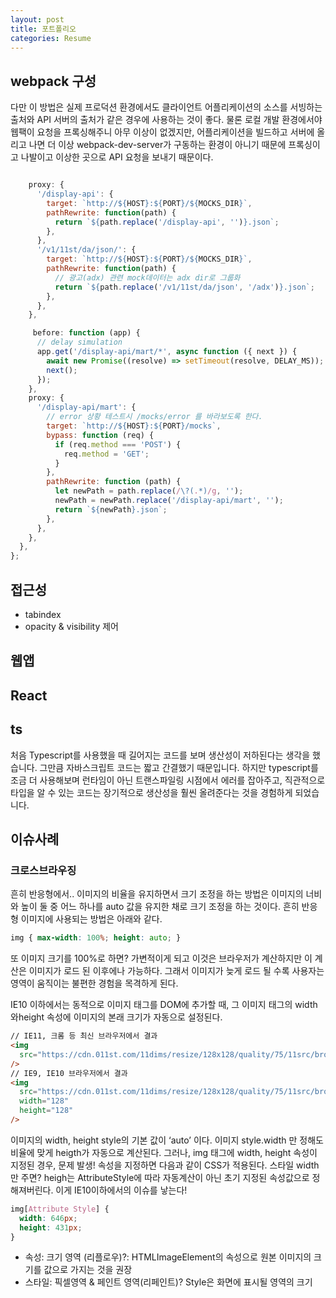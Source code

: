 ```yaml
---
layout: post
title: 포트폴리오
categories: Resume
---
```


## webpack 구성

다만 이 방법은 실제 프로덕션 환경에서도 클라이언트 어플리케이션의 소스를 서빙하는 출처와 API 서버의 출처가 같은 경우에 사용하는 것이 좋다. 물론 로컬 개발 환경에서야 웹팩이 요청을 프록싱해주니 아무 이상이 없겠지만, 어플리케이션을 빌드하고 서버에 올리고 나면 더 이상 webpack-dev-server가 구동하는 환경이 아니기 때문에 프록싱이고 나발이고 이상한 곳으로 API 요청을 보내기 때문이다.

```js

    proxy: {
      '/display-api': {
        target: `http://${HOST}:${PORT}/${MOCKS_DIR}`,
        pathRewrite: function(path) {
          return `${path.replace('/display-api', '')}.json`;
        },
      },
      '/v1/11st/da/json/': {
        target: `http://${HOST}:${PORT}/${MOCKS_DIR}`,
        pathRewrite: function(path) {
          // 광고(adx) 관련 mock데이터는 adx dir로 그룹화
          return `${path.replace('/v1/11st/da/json', '/adx')}.json`;
        },
      },
    },

     before: function (app) {
      // delay simulation
      app.get('/display-api/mart/*', async function ({ next }) {
        await new Promise((resolve) => setTimeout(resolve, DELAY_MS));
        next();
      });
    },
    proxy: {
      '/display-api/mart': {
        // error 상황 테스트시 /mocks/error 를 바라보도록 한다.
        target: `http://${HOST}:${PORT}/mocks`,
        bypass: function (req) {
          if (req.method === 'POST') {
            req.method = 'GET';
          }
        },
        pathRewrite: function (path) {
          let newPath = path.replace(/\?(.*)/g, '');
          newPath = newPath.replace('/display-api/mart', '');
          return `${newPath}.json`;
        },
      },
    },
  },
};
```

## 접근성

- tabindex
- opacity & visibility 제어

## 웹앱

## React

## ts

처음 Typescript를 사용했을 때 길어지는 코드를 보며 생산성이 저하된다는 생각을 했습니다. 그만큼 자바스크립트 코드는 짧고 간결했기 때문입니다. 하지만 typescript를 조금 더 사용해보며 런타임이 아닌 트랜스파일링 시점에서 에러를 잡아주고, 직관적으로 타입을 알 수 있는 코드는 장기적으로 생산성을 훨씬 올려준다는 것을 경험하게 되었습니다.

## 이슈사례

### 크로스브라우징

흔히 반응형에서.. 이미지의 비율을 유지하면서 크기 조정을 하는 방법은 이미지의 너비와 높이 둘 중 어느 하나를 auto 값을 유지한 채로 크기 조정을 하는 것이다. 흔히 반응형 이미지에 사용되는 방법은 아래와 같다.

```css
img { max-width: 100%; height: auto; }
```

또 이미지 크기를 100%로 하면? 가변적이게 되고 이것은 브라우저가 계산하지만 이 계산은 이미지가 로드 된 이후에나 가능하다. 그래서 이미지가 늦게 로드 될 수록 사용자는 영역이 움직이는 불편한 경험을 목격하게 된다.

IE10 이하에서는 동적으로 이미지 태그를 DOM에 추가할 때, 그 이미지 태그의 width 와height 속성에 이미지의 본래 크기가 자동으로 설정된다.

```html
// IE11, 크롬 등 최신 브라우저에서 결과
<img
  src="https://cdn.011st.com/11dims/resize/128x128/quality/75/11src/browsing/banner/2019/11/21/12937/2019112115432102791_0_1.png"
/>
// IE9, IE10 브라우저에서 결과
<img
  src="https://cdn.011st.com/11dims/resize/128x128/quality/75/11src/browsing/banner/2019/11/21/12937/2019112115432102791_0_1.png"
  width="128"
  height="128"
/>
```

이미지의 width, height style의 기본 값이 ‘auto’ 이다. 이미지 style.width 만 정해도 비율에 맞게 heigth가 자동으로 계산된다.
그러나, img 태그에 width, height 속성이 지정된 경우, 문제 발생! 속성을 지정하면 다음과 같이 CSS가 적용된다. 스타일 width만 주면? heigh는 AttributeStyle에 따라 자동계산이 아닌 초기 지정된 속성값으로 정해져버린다. 이게 IE10이하에서의 이슈를 낳는다!

```css
img[Attribute Style] {
  width: 646px;
  height: 431px;
}
```

- 속성: 크기 영역 (리플로우)?: HTMLImageElement의 속성으로 원본 이미지의 크기를 값으로 가지는 것을 권장
- 스타일: 픽셀영역 & 페인트 영역(리페인트)? Style은 화면에 표시될 영역의 크기
